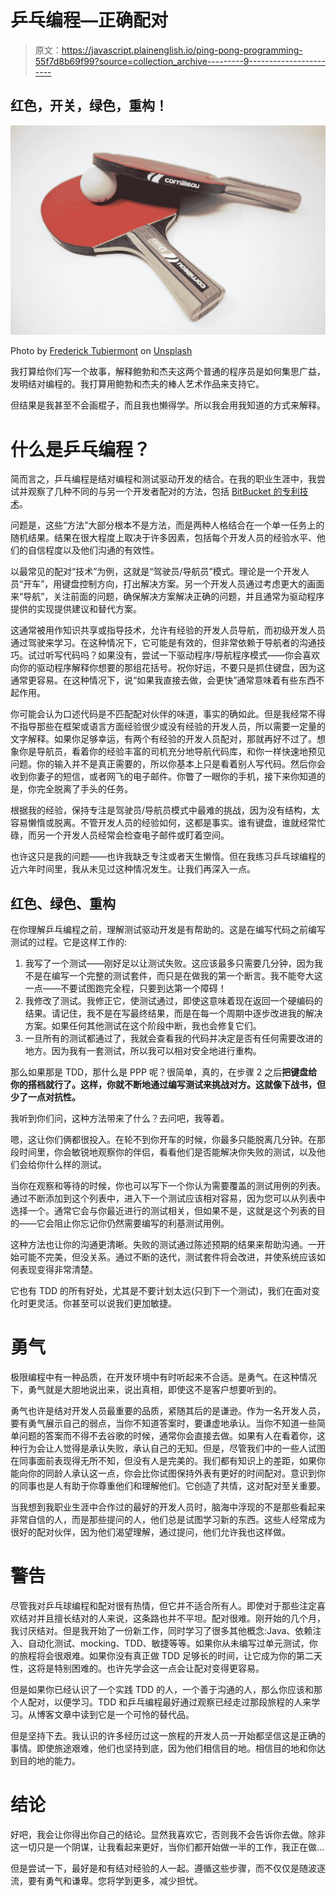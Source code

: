 # 乒乓编程—正确配对

> 原文：<https://javascript.plainenglish.io/ping-pong-programming-55f7d8b69f99?source=collection_archive---------9----------------------->

## 红色，开关，绿色，重构！

![](img/b6460c4da4148b0b01fbd93bdc0168c2.png)

Photo by [Frederick Tubiermont](https://unsplash.com/@callmefred?utm_source=medium&utm_medium=referral) on [Unsplash](https://unsplash.com?utm_source=medium&utm_medium=referral)

我打算给你们写一个故事，解释鲍勃和杰夫这两个普通的程序员是如何集思广益，发明结对编程的。我打算用鲍勃和杰夫的棒人艺术作品来支持它。

但结果是我甚至不会画棍子，而且我也懒得学。所以我会用我知道的方式来解释。

# 什么是乒乓编程？

简而言之，乒乓编程是结对编程和测试驱动开发的结合。在我的职业生涯中，我尝试并观察了几种不同的与另一个开发者配对的方法，包括 [BitBucket 的专利技术](https://bitbucket.org/spooning/)。

问题是，这些“方法”大部分根本不是方法，而是两种人格结合在一个单一任务上的随机结果。结果在很大程度上取决于许多因素，包括每个开发人员的经验水平、他们的自信程度以及他们沟通的有效性。

以最常见的配对“技术”为例，这就是“驾驶员/导航员”模式。理论是一个开发人员“开车”，用键盘控制方向，打出解决方案。另一个开发人员通过考虑更大的画面来“导航”，关注前面的问题，确保解决方案解决正确的问题，并且通常为驱动程序提供的实现提供建议和替代方案。

这通常被用作知识共享或指导技术，允许有经验的开发人员导航，而初级开发人员通过驾驶来学习。在这种情况下，它可能是有效的，但非常依赖于导航者的沟通技巧。试过听写代码吗？如果没有，尝试一下驱动程序/导航程序模式——你会喜欢向你的驱动程序解释你想要的那组花括号。祝你好运，不要只是抓住键盘，因为这通常更容易。在这种情况下，说“如果我直接去做，会更快”通常意味着有些东西不起作用。

你可能会认为口述代码是不匹配配对伙伴的味道，事实的确如此。但是我经常不得不指导那些在框架或语言方面经验很少或没有经验的开发人员，所以需要一定量的文字解释。如果你足够幸运，有两个有经验的开发人员配对，那就再好不过了。想象你是导航员，看着你的经验丰富的司机充分地导航代码库，和你一样快速地预见问题。你的输入并不是真正需要的，所以你基本上只是看着别人写代码。然后你会收到你妻子的短信，或者网飞的电子邮件。你瞥了一眼你的手机，接下来你知道的是，你完全脱离了手头的任务。

根据我的经验，保持专注是驾驶员/导航员模式中最难的挑战，因为没有结构，太容易懒惰或脱离。不管开发人员的经验如何，这都是事实。谁有键盘，谁就经常忙碌，而另一个开发人员经常会检查电子邮件或盯着空间。

也许这只是我的问题——也许我缺乏专注或者天生懒惰。但在我练习乒乓球编程的近六年时间里，我从未见过这种情况发生。让我们再深入一点。

## 红色、绿色、重构

在你理解乒乓编程之前，理解测试驱动开发是有帮助的。这是在编写代码之前编写测试的过程。它是这样工作的:

1.  我写了一个测试——刚好足以让测试失败。这应该最多只需要几分钟，因为我不是在编写一个完整的测试套件，而只是在做我的第一个断言。我不能夸大这一点——不要试图跑完全程，只要到达第一个障碍！
2.  我修改了测试。我修正它，使测试通过，即使这意味着现在返回一个硬编码的结果。请记住，我不是在写最终结果，而是在每一个周期中逐步改进我的解决方案。如果任何其他测试在这个阶段中断，我也会修复它们。
3.  一旦所有的测试都通过了，我就会查看我的代码并决定是否有任何需要改进的地方。因为我有一套测试，所以我可以相对安全地进行重构。

那么如果那是 TDD，那什么是 PPP 呢？很简单，真的，在步骤 2 之后**把键盘给你的搭档就行了。这样，你就不断地通过编写测试来挑战对方。这就像下战书，但少了一点对抗性。**

我听到你们问，这种方法带来了什么？去问吧，我等着。

嗯，这让你们俩都很投入。在轮不到你开车的时候，你最多只能脱离几分钟。在那段时间里，你会敏锐地观察你的伴侣，看看他们是否能解决你失败的测试，以及他们会给你什么样的测试。

当你在观察和等待的时候，你也可以写下一个你认为需要覆盖的测试用例的列表。通过不断添加到这个列表中，进入下一个测试应该相对容易，因为您可以从列表中选择一个。通常它会与你最近进行的测试相关，但如果不是，这就是这个列表的目的——它会阻止你忘记你仍然需要编写的利基测试用例。

这种方法也让你的沟通更清晰。失败的测试通过陈述预期的结果来帮助沟通。一开始可能不完美，但没关系。通过不断的迭代，测试套件将会改进，并使系统应该如何表现变得非常清楚。

它也有 TDD 的所有好处，尤其是不要计划太远(只到下一个测试)，我们在面对变化时更灵活。你甚至可以说我们更加敏捷。

# 勇气

极限编程中有一种品质，在开发环境中有时听起来不合适。是勇气。在这种情况下，勇气就是大胆地说出来，说出真相，即使这不是客户想要听到的。

勇气也许是结对开发人员最重要的品质，紧随其后的是谦逊。作为一名开发人员，要有勇气展示自己的弱点，当你不知道答案时，要谦虚地承认。当你不知道一些简单问题的答案而不得不去谷歌的时候，通常你会直接去做。如果有人在看着你，这种行为会让人觉得是承认失败，承认自己的无知。但是，尽管我们中的一些人试图在同事面前表现得无所不知，但没有人是完美的。我们都有知识上的差距，如果你能向你的同龄人承认这一点，你会比你试图保持外表有更好的时间配对。意识到你的同事也是人有助于你尊重他们和理解他们。它创造了共情，这对配对至关重要。

当我想到我职业生涯中合作过的最好的开发人员时，脑海中浮现的不是那些看起来非常自信的人，而是那些提问的人，他们总是试图学习新的东西。这些人经常成为很好的配对伙伴，因为他们渴望理解，通过提问，他们允许我也这样做。

# 警告

尽管我对乒乓球编程和配对很有热情，但它并不适合所有人。即使对于那些注定喜欢结对并且擅长结对的人来说，这条路也并不平坦。配对很难。刚开始的几个月，我讨厌结对。但是我开始了一份新工作，同时学习了很多其他概念:Java、依赖注入、自动化测试、mocking、TDD、敏捷等等。如果你从未编写过单元测试，你的旅程将会很艰难。如果你没有真正做 TDD 足够长的时间，让它成为你的第二天性，这将是特别困难的。也许先学会这一点会让配对变得更容易。

但是如果你已经认识了一个实践 TDD 的人，一个善于沟通的人，那么你应该和那个人配对，以便学习。TDD 和乒乓编程最好通过观察已经走过那段旅程的人来学习。从博客文章中读到它是一个可怜的替代品。

但是坚持下去。我认识的许多经历过这一旅程的开发人员一开始都坚信这是正确的事情。即使旅途艰难，他们也坚持到底，因为他们相信目的地。相信目的地和你达到目的地的能力。

# 结论

好吧，我会让你得出你自己的结论。显然我喜欢它，否则我不会告诉你去做。除非这一切只是一个阴谋，让我看起来更好，当你们都开始做一半的工作，我正在做…

但是尝试一下，最好是和有结对经验的人一起。遵循这些步骤，而不仅仅是随波逐流，要有勇气和谦卑。您将学到更多，减少担忧。